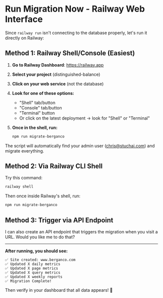 # Run Migration Now - Railway Web Interface

Since `railway run` isn't connecting to the database properly, let's run it directly on Railway:

## Method 1: Railway Shell/Console (Easiest)

1. **Go to Railway Dashboard**: https://railway.app
2. **Select your project** (distinguished-balance)
3. **Click on your web service** (not the database)
4. **Look for one of these options:**
   - "Shell" tab/button
   - "Console" tab/button  
   - "Terminal" button
   - Or click on the latest deployment → look for "Shell" or "Terminal"

5. **Once in the shell, run:**
   ```bash
   npm run migrate-berganco
   ```

The script will automatically find your admin user (chris@stuchai.com) and migrate everything.

## Method 2: Via Railway CLI Shell

Try this command:
```bash
railway shell
```

Then once inside Railway's shell, run:
```bash
npm run migrate-berganco
```

## Method 3: Trigger via API Endpoint

I can also create an API endpoint that triggers the migration when you visit a URL. Would you like me to do that?

---

**After running, you should see:**
```
✅ Site created: www.berganco.com
✅ Updated X daily metrics
✅ Updated X page metrics
✅ Updated X query metrics
✅ Updated X weekly reports
✅ Migration Complete!
```

Then verify in your dashboard that all data appears! 🎉

